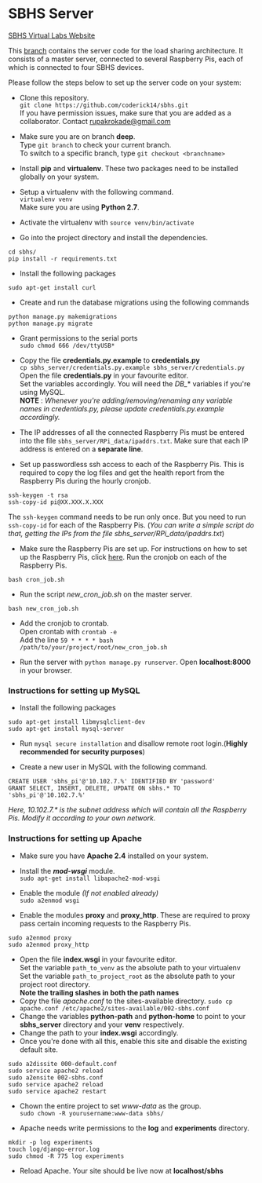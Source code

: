 # SBHS Server
[SBHS Virtual Labs Website](http://vlabs.iitb.ac.in/sbhs/)
 
 This [branch](https://github.com/coderick14/sbhs/tree/deep) contains the server code for the load sharing architecture. It consists of a master server, connected to several Raspberry Pis, each of which is connected to four SBHS devices.  

 Please follow the steps below to set up the server code on your system:
 
 + Clone this repository.  
 `git clone https://github.com/coderick14/sbhs.git`  
If you have permission issues, make sure that you are added as a collaborator.
Contact rupakrokade@gmail.com

+ Make sure you are on branch **deep**.  
Type `git branch` to check your current branch.  
To switch to a specific branch, type `git checkout <branchname>`

+ Install **pip** and **virtualenv**. These two packages need to be installed globally on your system.
+ Setup a virtualenv with the following command.  
`virtualenv venv`  
Make sure you are using **Python 2.7**.
+ Activate the virtualenv with `source venv/bin/activate`
+ Go into the project directory and install the dependencies.
```
cd sbhs/
pip install -r requirements.txt
```

+ Install the following packages
```
sudo apt-get install curl
```

+ Create and run the database migrations using the following commands  
```
python manage.py makemigrations
python manage.py migrate
```
+ Grant permissions to the serial ports  
`sudo chmod 666 /dev/ttyUSB*`

+ Copy the file **credentials.py.example** to **credentials.py**  
`cp sbhs_server/credentials.py.example sbhs_server/credentials.py`  
Open the file **credentials.py** in your favourite editor.  
Set the variables accordingly. You will need the *DB_** variables if you're using MySQL.  
**NOTE** : *Whenever you're adding/removing/renaming any variable names in credentials.py, please update credentials.py.example accordingly.*

+ The IP addresses of all the connected Raspberry Pis must be entered into the file `sbhs_server/RPi_data/ipaddrs.txt`. Make sure that each IP address is entered on a **separate line**. 

+ Set up passwordless ssh access to each of the Raspberry Pis. This is required to copy the log files and get the health report from the Raspberry Pis during the hourly cronjob. 
```
ssh-keygen -t rsa
ssh-copy-id pi@XX.XXX.X.XXX
```
The `ssh-keygen` command needs to be run only once. But you need to run `ssh-copy-id` for each of the Raspberry Pis. (*You can write a simple script do that, getting the IPs from the file sbhs_server/RPi_data/ipaddrs.txt*)

+ Make sure the Raspberry Pis are set up. For instructions on how to set up the Raspberry Pis, click [here](https://github.com/coderick14/sbhs-pi). Run the cronjob on each of the Raspberry Pis.  
```
bash cron_job.sh
```

+ Run the script *new_cron_job.sh* on the master server.  
```
bash new_cron_job.sh
```

+ Add the cronjob to crontab.  
Open crontab with `crontab -e`  
Add the line `59 * * * * bash /path/to/your/project/root/new_cron_job.sh`

+ Run the server with `python manage.py runserver`. Open **localhost:8000** in your browser.

### Instructions for setting up MySQL

+ Install the following packages
```
sudo apt-get install libmysqlclient-dev
sudo apt-get install mysql-server
```

+ Run `mysql secure installation` and disallow remote root login.(**Highly recommended for security purposes**)

+ Create a new user in MySQL with the following command.
```
CREATE USER 'sbhs_pi'@'10.102.7.%' IDENTIFIED BY 'password'
GRANT SELECT, INSERT, DELETE, UPDATE ON sbhs.* TO 'sbhs_pi'@'10.102.7.%'
```
*Here, 10.102.7.\* is the subnet address which will contain all the Raspberry Pis. Modify it according to your own network.*


### Instructions for setting up Apache
+ Make sure you have **Apache 2.4** installed on your system.

+ Install the ***mod-wsgi*** module.  
`sudo apt-get install libapache2-mod-wsgi`
+ Enable the module *(If not enabled already)*  
`sudo a2enmod wsgi`
+ Enable the modules **proxy** and **proxy_http**. These are required to proxy pass certain incoming requests to the Raspberry Pis.  
```
sudo a2enmod proxy
sudo a2enmod proxy_http
```
+ Open the file **index.wsgi** in your favourite editor.  
Set the variable `path_to_venv` as the absolute path to your virtualenv  
Set the variable `path_to_project_root` as the absolute path to your project root directory.  
**Note the trailing slashes in both the path names**
+ Copy the file *apache.conf* to the sites-available directory. 
`sudo cp apache.conf /etc/apache2/sites-available/002-sbhs.conf`  
+ Change the variables **python-path** and **python-home** to point to your **sbhs_server** directory and your **venv** respectively.
+ Change the path to your **index.wsgi** accordingly.
+ Once you're done with all this, enable this site and disable the existing default site.
```
sudo a2dissite 000-default.conf
sudo service apache2 reload
sudo a2ensite 002-sbhs.conf
sudo service apache2 reload
sudo service apache2 restart
```
+ Chown the entire project to set *www-data* as the group.  
`sudo chown -R yourusername:www-data sbhs/`

+ Apache needs write permissions to the **log** and **experiments** directory.  
```
mkdir -p log experiments
touch log/django-error.log
sudo chmod -R 775 log experiments
```

+ Reload Apache. Your site should be live now at **localhost/sbhs**  
